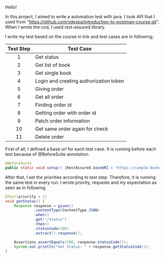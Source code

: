 Hello!

In this project, I aimed to write a automation test with java. I took API that I used from "https://github.com/vdespa/introduction-to-postman-course.git". When I wrote the cod, I used rest-assured library. 

I write my test based on the course in link and test cases are in following;

|Test Step|Test Case|
|:-------:|---------|
|1|Get status|
|2|Get list of book|
|3|Get single book|
|4|Login and creating authorization token|
|5|Giving order|
|6|Get all order|
|7|Finding order id|
|8|Getting order wtih order id|
|9|Patch order information|
|10|Get same order again for check|
|11|Delete order|


First of all, I defined a base url for each test case. It is running before each test because of @BeforeSuite annotation.

```java
@BeforeSuite
public static void setup() {RestAssured.baseURI = "https://simple-books-api.glitch.me";}
```
After that, I set the priorities according to test step. Therefore, it is running the same test in every run. I wrote priority, requests and my expectation as seen as in following.

```java
@Test(priority = 1)
void getStatus() {
    Response response = given()
             .contentType(ContentType.JSON)
             .when()
             .get("/status")
             .then()
             .statusCode(200)
             .extract().response();

    Assertions.assertEquals(200, response.statusCode());
    System.out.println("Get Status: " + response.getStatusCode());
}
```



